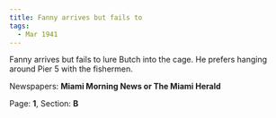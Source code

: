 ```yaml
---  
title: Fanny arrives but fails to  
tags:  
  - Mar 1941  
---  
```

  
Fanny arrives but fails to lure Butch into the cage. He prefers hanging around Pier 5 with the fishermen.  
  
Newspapers: **Miami Morning News or The Miami Herald**  
  
Page: **1**, Section: **B** 
